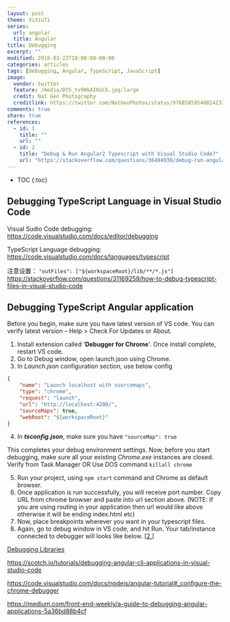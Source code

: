 ```yaml
---
layout: post
theme: XiXiuTi
series: 
  url: angular
  title: Angular
title: Debugging
excerpt: ""
modified: 2018-03-22T18:00:00-00:00
categories: articles
tags: [Debugging, Angular, TypeScript, JavaScript]
image:
  vendor: twitter
  feature: /media/DY5_tv9WkAIKoC6.jpg:large
  credit: Nat Geo Photography
  creditlink: https://twitter.com/NatGeoPhotos/status/976858595408142338
comments: true
share: true
references:
  - id: 1
    title: ""
    url: ""
  - id: 2
    title: "Debug & Run Angular2 Typescript with Visual Studio Code?"
    url: "https://stackoverflow.com/questions/36494938/debug-run-angular2-typescript-with-visual-studio-code"
---
```


* TOC
{:toc}

## Debugging TypeScript Language in Visual Studio Code

Visual Sudio Code debugging:
https://code.visualstudio.com/docs/editor/debugging

TypeScript Language debugging:
https://code.visualstudio.com/docs/languages/typescript

注意设置：
`"outFiles": ["${workspaceRoot}/lib/**/*.js"]`
https://stackoverflow.com/questions/31169259/how-to-debug-typescript-files-in-visual-studio-code

## Debugging TypeScript Angular application

Before you begin, make sure you have latest version of VS code. You can verify latest version – Help > Check For Updates or About.

1. Install extension called '**Debugger for Chrome**'. Once install complete, restart VS code.
2. Go to Debug window, open launch.json using Chrome.
3. In *Launch.json* configuration section, use below config

```json
{
    "name": "Launch localhost with sourcemaps",
    "type": "chrome",
    "request": "launch",
    "url": "http://localhost:4200/",
    "sourceMaps": true,
    "webRoot": "${workspaceRoot}"
}
```

4. In *__tsconfig.json__*, make sure you have `"sourceMap": true`

This completes your debug environment settings. Now, before you start debugging, make sure all your existing *Chrome.exe* instances are closed. Verify from Task Manager OR Use DOS command `killall chrome`

5. Run your project, using `npm start` command and Chrome as default browser.
6. Once application is run successfully, you will receive port number. Copy URL from chrome browser and paste into url section above. (NOTE: If you are using routing in your application then url would like above otherwise it will be ending index.html etc)
7. Now, place breakpoints wherever you want in your typescript files.
8. Again, go to debug window in VS code, and hit Run. Your tab/instance connected to debugger will looks like below.
[[2.](#reference-2)]

[Debugging Libraries](https://developers.de/2018/09/05/angluar-library-debugging/)

https://scotch.io/tutorials/debugging-angular-cli-applications-in-visual-studio-code

https://code.visualstudio.com/docs/nodejs/angular-tutorial#_configure-the-chrome-debugger

https://medium.com/front-end-weekly/a-guide-to-debugging-angular-applications-5a36bd88b4cf
